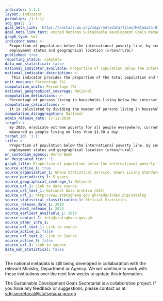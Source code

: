 ```yaml
---
indicator: 1.1.1
layout: indicator
permalink: /1-1-1/
sdg_goal: '1'
goal_meta_link: 'https://unstats.un.org/sdgs/metadata/files/Metadata-01-01-01a.pdf'
goal_meta_link_text: United Nations Sustainable Development Goals Metadata (pdf 894kB)
graph_type: bar
indicator_name: >-
  Proportion of population below the international poverty line, by sex, age,
  employment status and geographical location (urban/rural)
published: true
reporting_status: complete
data_non_statistical: false
national_indicator_available: Proportion of population below the international poverty line, by sex, region and geographical location (urban/rural)
national_indicator_description: >-
   This indicator provides the proportion of the total population and the proportion of the employed population living in households with per-capita consumption or income that is below the international poverty line of US$1.90
unit_measure: Percentage (%)
computation_units: Percentage (%)
national_geographical_coverage: National
computation_definitions: >-
  Percentage of persons living in households living below the international poverty line
computation_calculations: >-
  It is calculated by dividing the number of persons living in households below the international poverty line by the total number of persons living in households.
computation_disaggregation: National
admin_release_date: 17-11-2018
target: >-
  By 2030, eradicate extreme poverty for all people everywhere, currently
  measured as people living on less than $1.90 a day.
target_id: '1.1'
title: >-
  Proportion of population below the international poverty line, by sex, age,
  employment status and geographical location (urban/rural)
un_custodian_agency: World Bank
un_designated_tier: '1'
graph_title: Proportion of population below the international poverty line
source_active_1: true
source_organisation_1: Ghana Statistical Service, Ghana Living Standards Survey 
source_periodicity_1: 5 years 
source_geographical_coverage_1: National
source_url_1: Link to data source
source_url_text_1: National Data Archive (GSS)
source_url_1: http://www.statsghana.gov.gh/nada/index.php/catalog
source_statistical_classification_1: Official Statistics
source_release_date_1: 2018
source_next_release_1: 2023
source_earliest_available_1: 2013
source_contact_1: info@statsghana.gov.gh
source_other_info_1:
source_url_text_1: Link to source
source_active_2: false
source_url_text_2: Link to Source
source_active_3: false
source_url_3: Link to source
data_non_statistical: false
---
```

The national metadata is still being developed in collaboration with the relevant Ministry, Department or Agency.  We will continue to work with these institutions over the next few weeks to update this information.

The Sustainable Development Goals Secretariat is a collaborative project. If you have any feedback or suggestions, please contact us at: sdg.secretariat@statsghana.gov.gh
